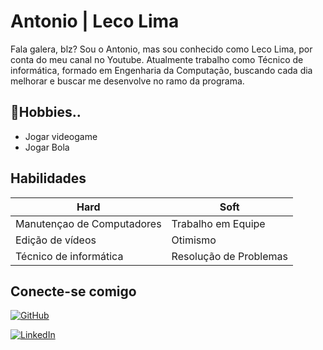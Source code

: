 
# Antonio | Leco Lima

Fala galera, blz? Sou o Antonio, mas sou conhecido como Leco Lima, por conta do meu canal no Youtube. Atualmente trabalho como Técnico de informática, formado em Engenharia da Computação, buscando cada dia melhorar e buscar me desenvolve no ramo da programa. 

## 📗Hobbies..

- Jogar videogame
- Jogar Bola


##  Habilidades

| Hard | Soft |
|-------|---------|
| Manutençao de Computadores | Trabalho em Equipe |
| Edição de vídeos| Otimismo|
| Técnico de informática | Resolução de Problemas|

## Conecte-se comigo

[![GitHub](https://img.shields.io/badge/GitHub-ec63a1?style=for-the-badge&logo=github&logoColor=0E76A8)](https://github.com/lecolimaa)

[![LinkedIn](https://img.shields.io/badge/LinkedIn-000?style=for-the-badge&logo=linkedin&logoColor=0E76A8)](https://www.linkedin.com/in/antoniolimaa/) 
